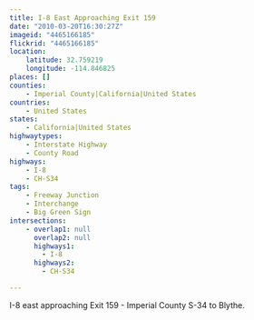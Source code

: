 ```yaml
---
title: I-8 East Approaching Exit 159
date: "2010-03-20T16:30:27Z"
imageid: "4465166185"
flickrid: "4465166185"
location:
    latitude: 32.759219
    longitude: -114.846825
places: []
counties:
    - Imperial County|California|United States
countries:
    - United States
states:
    - California|United States
highwaytypes:
    - Interstate Highway
    - County Road
highways:
    - I-8
    - CH-S34
tags:
    - Freeway Junction
    - Interchange
    - Big Green Sign
intersections:
    - overlap1: null
      overlap2: null
      highways1:
        - I-8
      highways2:
        - CH-S34

---
```

I-8 east approaching Exit 159 - Imperial County S-34 to Blythe.